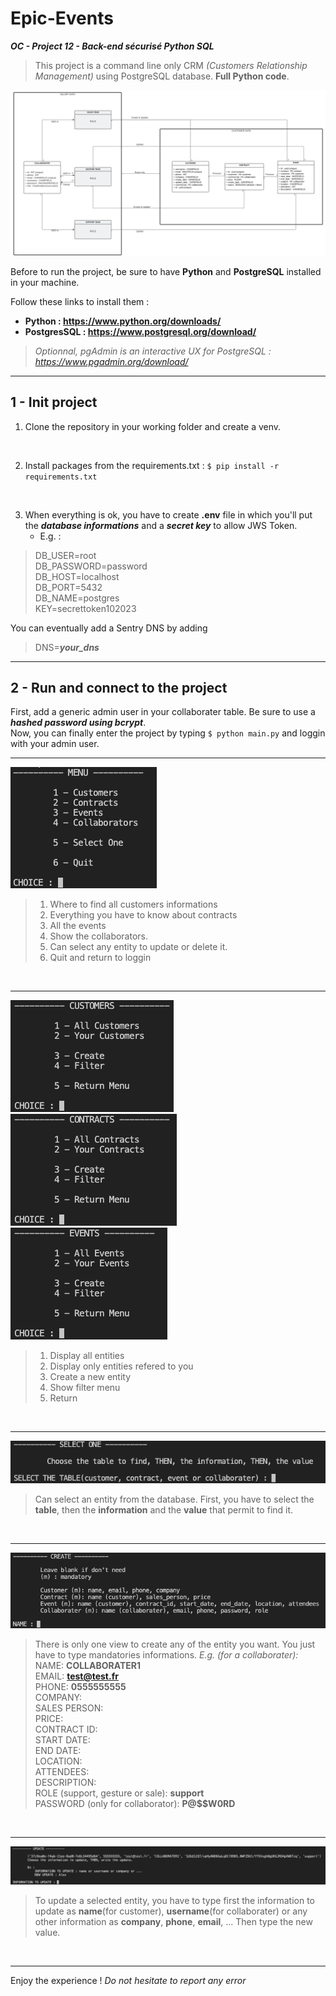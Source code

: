 # Epic-Events


***OC - Project 12 - Back-end sécurisé Python SQL***

>This project is a command line only CRM *(Customers Relationship Management)* using PostgreSQL database. **Full Python code**.

![UML](assets/img/UML.png)

Before to run the project, be sure to have **Python** and **PostgreSQL** installed in your machine.  

Follow these links to install them :  
- **Python : https://www.python.org/downloads/**
- **PostgresSQL : https://www.postgresql.org/download/**

>*Optionnal, pgAdmin is an interactive UX for PostgreSQL :*
>*https://www.pgadmin.org/download/*

---

## 1 - Init project

1. Clone the repository in your working folder and create a venv. 
<br>

2. Install packages from the requirements.txt :
        `$ pip install -r requirements.txt`
<br>

3. When everything is ok, you have to create **.env** file in which you'll put the ***database informations*** and a ***secret key*** to allow JWS Token. 
    - E.g. : 
            
>DB_USER=root  
>DB_PASSWORD=password  
>DB_HOST=localhost  
>DB_PORT=5432  
>DB_NAME=postgres  
>KEY=secrettoken102023  

You can eventually add a Sentry DNS by adding
>DNS=***your_dns***

---

## 2 - Run and connect to the project

First, add a generic admin user in your collaborater table. Be sure to use a ***hashed password using bcrypt***.
<br>
Now, you can finally enter the project by typing `$ python main.py` and loggin with your admin user.
<br>

---

![MAIN_MENU](assets/img/main_menu.png)

>1. Where to find all customers informations
>2. Everything you have to know about contracts
>3. All the events
>4. Show the collaborators.
>5. Can select any entity to update or delete it.
>6. Quit and return to loggin

<br>

---

![customers_menu](assets/img/customers_menu.png) ![CONTRACTS_MENU](assets/img/contracts_menu.png) ![EVENTS_MENU](assets/img/events_menu.png)

>1. Display all entities 
>2. Display only entities refered to you
>3. Create a new entity
>4. Show filter menu
>5. Return

<br>

---

![SELECT_MENU](assets/img/select_menu.png)

>Can select an entity from the database. First, you have to select the **table**, then the **information** and the **value** that permit to find it. 

<br>

---

![CREATE_MENU](assets/img/create_menu.png)

>There is only one view to create any of the entity you want. You just have to type mandatories informations. 
>*E.g. (for a collaborater):* 
>NAME: **COLLABORATER1**  
>EMAIL: **test@test.fr**  
>PHONE: **0555555555**  
>COMPANY:  
>SALES PERSON:  
>PRICE:  
>CONTRACT ID:  
>START DATE:  
>END DATE:  
>LOCATION:  
>ATTENDEES:  
>DESCRIPTION:  
>ROLE (support, gesture or sale): **support**  
>PASSWORD (only for collaborator): **P@$$W0RD**  

<br>

---

![UPDATE_MENU](assets/img/update_menu.png)

>To update a selected entity, you have to type first the information to update as **name**(for customer), **username**(for collaborater) or any other information as **company**, **phone**, **email**, ... Then type the new value. 

<br>

---
Enjoy the experience !
*Do not hesitate to report any error*


